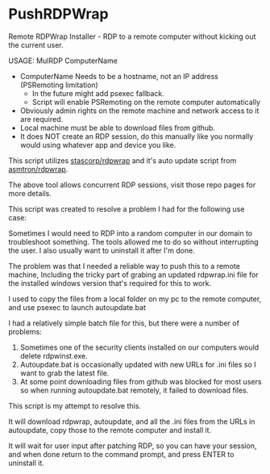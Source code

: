 # PushRDPWrap
Remote RDPWrap Installer - RDP to a remote computer without kicking out the current user.

USAGE: MulRDP ComputerName
* ComputerName Needs to be a hostname, not an IP address (PSRemoting limitation)
  * In the future might add psexec fallback.
  * Script will enable PSRemoting on the remote computer automatically
* Obviously admin rights on the remote machine and network access to it are required.
* Local machine must be able to download files from github.
* It does NOT create an RDP session, do this manually like you normally would using whatever app and device you like.

This script utilizes [stascorp/rdpwrap](https://github.com/stascorp/rdpwrap) and it's auto update script from [asmtron/rdpwrap](https://github.com/stascorp/rdpwrap/pull/1160).

The above tool allows concurrent RDP sessions, visit those repo pages for more details.

This script was created to resolve a problem I had for the following use case:

Sometimes I would need to RDP into a random computer in our domain to troubleshoot something.
The tools allowed me to do so without interrupting the user.
I also usually want to uninstall it after I'm done.

The problem was that I needed a reliable way to push this to a remote machine,
Including the tricky part of grabing an updated rdpwrap.ini file for the installed windows version that's required for this to work.

I used to copy the files from a local folder on my pc to the remote computer, and use psexec to launch autoupdate.bat

I had a relatively simple batch file for this, but there were a number of problems:

1. Sometimes one of the security clients installed on our computers would delete rdpwinst.exe.
2. Autoupdate.bat is occasionally updated with new URLs for .ini files so I want to grab the latest file.
3. At some point downloading files from github was blocked for most users so when running autoupdate.bat remotely, it failed to download files.

This script is my attempt to resolve this.

It will download rdpwrap, autoupdate, and all the .ini files from the URLs in autoupdate, copy those to the remote computer and install it.

It will wait for user input after patching RDP, so you can have your session,
and when done return to the command prompt, and press ENTER to uninstall it.
